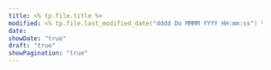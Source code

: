 ```yaml
---
title: <% tp.file.title %>
modified: <% tp.file.last_modified_date("dddd Do MMMM YYYY HH:mm:ss") %>
date: 
showDate: "true"
draft: "true"
showPagination: "true"
---
```

